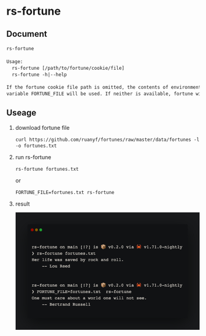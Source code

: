 # rs-fortune

## Document

```txt
rs-fortune

Usage:
  rs-fortune [/path/to/fortune/cookie/file]
  rs-fortune -h|--help

If the fortune cookie file path is omitted, the contents of environment
variable FORTUNE_FILE will be used. If neither is available, fortune will abort.
```

## Useage

1. download fortune file

    ```shell
    curl https://github.com/ruanyf/fortunes/raw/master/data/fortunes -l -o fortunes.txt
    ```

2. run rs-fortune

      ```shell
      rs-fortune fortunes.txt
      ```

      or

      ```shell
      FORTUNE_FILE=fortunes.txt rs-fortune
      ```

3. result

    ![out put demo](images/demo.jpeg)
